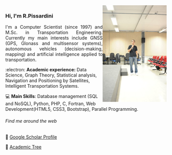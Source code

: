 <img src="rodrigo.jpg" width="200px" align="right">

### Hi, I'm R.Pissardini 

<p align="justify"> I'm a Computer Scientist (since 1997) and M.Sc. in Transportation Engineering. Currently my main interests include GNSS (GPS, Glonass and multisensor systems), autonomous vehicles (decision-making, mapping) and artificial intelligence applied to transportation.</div>

:electron: **Academic experience:** Data Science, Graph Theory, Statistical analysis, Navigation and Positioning by Satellites, Intelligent Transportation Systems.

💻 **Main Skills**: Database management (SQL and NoSQL), Python, PHP, C, Fortran, Web Development(HTML5, CSS3, Bootstrap), Parallel Programming.

###### Find me around the web 
💬 [Google Scholar Profile](https://scholar.google.com.br/citations?user=kAfMCzkAAAAJ)

💬 [Academic Tree](https://academictree.org/etree/tree.php?pid=730975&pnodecount=5&cnodecount=1&fontsize=1)
